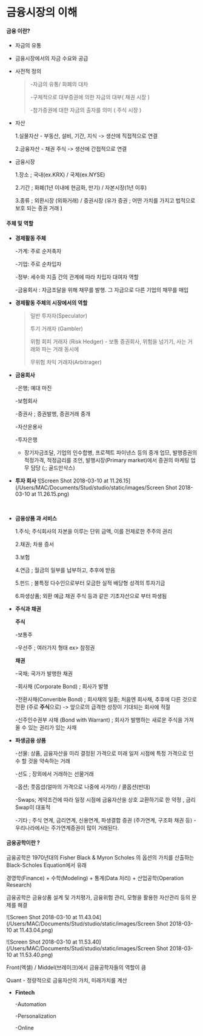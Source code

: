 # 금융시장의 이해

#### 금융 이란?

- 자금의 유통 

- 금융시장에서의 자금 수요와 공급

- 사전적 정의 

  > -자금의 유통/ 화폐의 대차 
  >
  >  -구체적으로 대부증권에 의한 자금의  대부( 채권 시장 )
  >
  >  -참가증권에 대한 자금의 출자를 의미  ( 주식 시장 )

- 자산

  1.실물자산 - 부동산, 설비, 기간, 지식 -> 생산에 직접적으로 연결 

  2.금융자산 - 채권 주식 -> 생산에 간접적으로 연결

- 금융시장

  1.장소 ; 국내(ex.KRX) / 국제(ex.NYSE)

  2.기간 ; 화폐(1년 이내에 현금화, 만기) / 자본시장(1년 이후)

  3.종류 ; 외환시장 (외화거래) / 증권시장 (유가 증권 ; 어떤 가치를 가지고 법적으로 보호 되는 증권 거래 )

#### 주체 및 역할

- **경제활동 주체** 

  -가계: 주로 순저축자 

  -기업: 주로 순차입자

  -정부: 세수와 지출 간의 관계에 따라 차입자 대여자 역할 

  -금융회사 : 자금조달을 위해 채무를 발행. 그 자금으로 다른 기업의 채무를 매입 

- **경제활동 주체의 시장에서의 역할**

  > 일반 투자자(Speculator)
  >
  > 투기 거래자 (Gambler)
  >
  > 위험 회피 거래자 (Risk Hedger) - 보통 증권회사, 위험을 넘기기, 사는 거래와 파는 거래 동시에 
  >
  > 무위험 차익 거래자(Arbitrager) 

- **금융회사** 

  -은행; 예대 마진 

  -보험회사

  -증권사 ; 증권발행, 증권거래 중개 

  -자산운용사 

   -투자은행 

  - 장기자금조달, 기업의 인수합병, 프로젝트 파이낸스 등의 중개 업므, 발행증권의 적정가격, 적정금리를 조언, 발행시장(Primary market)에서 증권의 마케팅 업무 담당 (;; 골드만삭스)

- **투자 회사**  ![Screen Shot 2018-03-10 at 11.26.15](/Users/MAC/Documents/Stud/studio/static/images/Screen Shot 2018-03-10 at 11.26.15.png)

  ​

- **금융상품 과 서비스** 

  1.주식; 주식회사의 자본을 이루는 단위 금액, 이를 전제로한 주주의 권리

  2.채권; 차용 증서 

  3.보험

  4.연금 ; 월금의 일부를 납부하고, 추후에 받음

  5.펀드 ; 불특정 다수인으로부터 모금한 실적 배당형 성격의 투자기금

  6.파생상품; 외환 예금 채권 주식 등과 같은 기초자산으로 부터 파생됨

- **주식과 채권**

  **주식**

  -보통주

  -우선주 ; 여러가지 형태 ex> 참정권

  **채권**

  -국채; 국가가 발행한 채권

  -회사채 (Corporate Bond) ; 회사가 발행

  -전환사채(Converible Bond) ; 회사채의 일종; 처음엔 회사채, 추후에 다른 것으로 전환 (주로 **주식**으로) -> 앞으로의 급격한 성장이 기대되는 회사에 적절

  -신주인수권부 사채 (Bond with Warrant) ; 회사가 발행하는 새로운 주식을 가져올 수 있는 권리가 있는 사채 

- **파생금융 상품**

  -선물: 상품, 금융자산을 미리 결정된 가격으로 미래 일저 시점에 특정 가격으로 인수 할 것을 약속하는 거래 

  -선도 ; 장외에서 거래하는 선물거래

  -옵션; 풋옵셥(얼마의 가격으로 나중에 사가라) / 콜옵션(반대)

  -Swaps; 계약조건에 따라 일정 시점에 금융자산을 상호 교환하기로 한 약정 , 금리Swap이 대표적

  -기타 ; 주식 연계, 금리연계, 신용연계, 파생결합 증권 (주가연계, 구조화 채권 등) - 우리나라에서는 주가연계증권이 많이 거래된다. 

#### 금융공학이란 ?

금융공학은 1970년대의 Fisher Black & Myron Scholes 의 옵션의 가치를 산출하는 Black-Scholes Equation에서 유래 

경영학(Finance) + 수학(Modeling) + 통계(Data 처리) + 산업공학(Operation Research)

금융공학은 금융상품 설계 및 가치평가, 금융위험 관리, 모형을 활용한 자산관리 등의 문제를 해결 

![Screen Shot 2018-03-10 at 11.43.04](/Users/MAC/Documents/Stud/studio/static/images/Screen Shot 2018-03-10 at 11.43.04.png)

![Screen Shot 2018-03-10 at 11.53.40](/Users/MAC/Documents/Stud/studio/static/images/Screen Shot 2018-03-10 at 11.53.40.png)

Front(엑셀) / Middel(브레이크)에서 금융공학자들의 역할이 큼

Quant - 정량적으로 금융자산의 가치, 미래가치를 계산



- **Fintech**

  -Automation 

  -Personalization 

  -Online

  ​